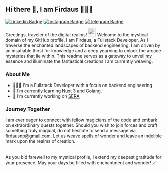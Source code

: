 ## Hi there 👋, I am Firdaus 🧙🏻‍♂️

[![Linkedin Badge](https://img.shields.io/badge/-LinkedIn-0e76a8?style=flat-square&logo=Linkedin&logoColor=white)](https://linkedin.com/in/firdaus-nanda)
[![Instagram Badge](https://img.shields.io/badge/-Instagram-e4405f?style=flat-square&logo=Instagram&logoColor=white)](https://instagram.com/dausnp/)
[![Telegram Badge](https://img.shields.io/badge/-Telegram-0088cc?style=flat-square&logo=Telegram&logoColor=white)](https://t.me/dausnp)

Greetings, traveler of the digital realms! <img src="https://media.giphy.com/media/hvRJCLFzcasrR4ia7z/giphy.gif" width="25px"> Welcome to the mystical domain of my GitHub profile. I am Firdaus, a Fullstack Developer. As I traverse the enchanted landscapes of backend engineering, I am driven by an insatiable thirst for knowledge and a deep yearning to unlock the arcane mysteries that lie within. This readme serves as a gateway to unveil my essence and illuminate the fantastical creations I am currently weaving.

### About Me
- 🧙🏻‍♂️ I'm a Fullstack Developer with a focus on backend engineering.
- 🌱 I’m currently learning Nuxt 3 and Golang.
- 🔭 I’m currently working on [SERA](https://www.sera.astra.co.id/)

### Journey Together
I am ever eager to connect with fellow magicians of the code and embark on extraordinary quests together. Should you wish to join forces and craft something truly magical, do not hesitate to send a message via <a href="mailto:firdausnp@gmail.com">firdausnp@gmail.com</a>. Let us weave spells of wonder and leave an indelible mark upon the realms of creation.
<br/>
<br/>
<br/>
As you bid farewell to my mystical profile, I extend my deepest gratitude for your presence. May your days be filled with enchantment and wonder! 🪄
